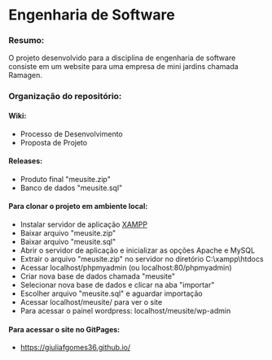 # Engenharia de Software 

### Resumo:
O projeto desenvolvido para a disciplina de engenharia de software consiste em um website para uma empresa de mini jardins chamada Ramagen.

### Organização do repositório:

#### Wiki: 
- Processo de Desenvolvimento
- Proposta de Projeto

#### Releases:
- Produto final "meusite.zip"
- Banco de dados "meusite.sql"

#### Para clonar o projeto em ambiente local:
- Instalar servidor de aplicação [XAMPP](https://www.apachefriends.org/pt_br/index.html)
- Baixar arquivo "meusite.zip"
- Baixar arquivo "meusite.sql"
- Abrir o servidor de aplicação e inicializar as opções Apache e MySQL
- Extrair o arquivo "meusite.zip" no servidor no diretório C:\xampp\htdocs
- Acessar localhost/phpmyadmin (ou localhost:80/phpmyadmin)
- Criar nova base de dados chamada "meusite"
- Selecionar nova base de dados e clicar na aba "importar"
- Escolher arquivo "meusite.sql" e aguardar importação
- Acessar localhost/meusite/ para ver o site
- Para acessar o painel wordpress: localhost/meusite/wp-admin

#### Para acessar o site no GitPages:
- https://giuliafgomes36.github.io/


